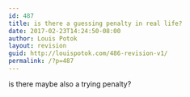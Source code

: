 ```yaml
---
id: 487
title: is there a guessing penalty in real life?
date: 2017-02-23T14:24:50-08:00
author: Louis Potok
layout: revision
guid: http://louispotok.com/486-revision-v1/
permalink: /?p=487
---
```

is there maybe also a trying penalty?